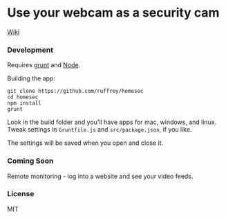 # Use your webcam as a security cam

[Wiki](https://github.com/ruffrey/homesec/wiki)


### Development

Requires [grunt](http://gruntjs.com) and [Node](http://nodejs.org).

Building the app:

	git clone https://github.com/ruffrey/homesec
	cd homesec
	npm install
	grunt

Look in the build folder and you'll have apps for mac, windows, and linux. Tweak settings in `Gruntfile.js` and `src/package.json`, if you like.


The settings will be saved when you open and close it.

### Coming Soon

Remote monitoring - log into a website and see your video feeds.

### License

MIT
